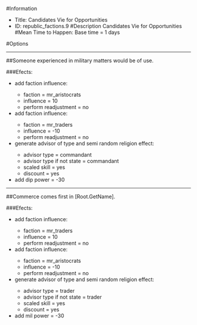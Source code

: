 #Information
 - Title: Candidates Vie for Opportunities
 - ID: republic_factions.9
#Description
Candidates Vie for Opportunities
#Mean Time to Happen:
Base time = 1 days

#Options

___
##Someone experienced in military matters would be of use.

###Efects:<ul><li>add faction influence:</li><ul><li>faction = mr_aristocrats</li><li>influence = 10</li><li>perform readjustment = no</li></ul><li>add faction influence:</li><ul><li>faction = mr_traders</li><li>influence = -10</li><li>perform readjustment = no</li></ul><li>generate advisor of type and semi random religion effect:</li><ul><li>advisor type = commandant</li><li>advisor type if not state = commandant</li><li>scaled skill = yes</li><li>discount = yes</li></ul><li>add dip power = -30</li></ul>

___
##Commerce comes first in [Root.GetName].

###Efects:<ul><li>add faction influence:</li><ul><li>faction = mr_traders</li><li>influence = 10</li><li>perform readjustment = no</li></ul><li>add faction influence:</li><ul><li>faction = mr_aristocrats</li><li>influence = -10</li><li>perform readjustment = no</li></ul><li>generate advisor of type and semi random religion effect:</li><ul><li>advisor type = trader</li><li>advisor type if not state = trader</li><li>scaled skill = yes</li><li>discount = yes</li></ul><li>add mil power = -30</li></ul>
